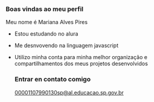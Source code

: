  ### Boas vindas ao meu perfil

 Meu nome é Mariana Alves Pires 

 - Estou estudando no alura
 - Me desnvovendo na linguagem javascript
 - Utilizo minha conta para minha melhor organização e compartilhamentos dos meus projetos desenvolvidos

   ### Entrar en contato comigo

   00001107990130sp@al.educacao.sp.gov.br
